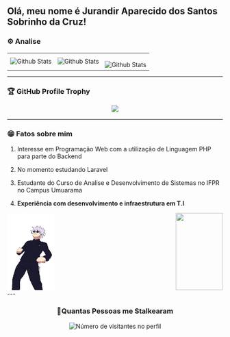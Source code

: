 ## Olá, meu nome é Jurandir Aparecido dos Santos Sobrinho da Cruz!

### ⚙️ Analise

<table>
  <tr>
    <td>
      <img
        align="left"
        src="https://github-readme-stats.vercel.app/api?username=jurandircod&theme=dark&hide_border=false&include_all_commits=true"
        alt="Github Stats"
      />
    </td>
    <td>
      <img
        align="left"
        src="https://github-readme-stats.vercel.app/api/top-langs/?username=jurandircod&theme=dark&hide_border=false&include_all_commits=true&count_private=true&layout=compact"
        alt="Github Stats"
      />
    </td>
    <td>
      <br />
      <img
        align="left"
        src="https://github-readme-streak-stats.herokuapp.com/?user=jurandircod&theme=dark&hide_border=false"
        alt="Github Stats"
      />
    </td>
  </tr>
</table>

--- 

### 🏆 GitHub Profile Trophy

<p align="center">
  <a
    href="https://github.com/ryo-ma/github-profile-trophy"
    title="repositório de troféus"
  >
    <img
      width="800"
      src="https://github-profile-trophy.vercel.app/?username=jurandircod&column=8&theme=darkhub&no-frame=true&no-bg=true"
    />
  </a>
</p>

---

### 😁 Fatos sobre mim
<ol>
 <li><p>Interesse em Programação Web com a utilização de Linguagem PHP para parte do Backend</p></li>
 <li><p>No momento estudando Laravel</p></li>
 <li>Estudante do Curso de Analise e Desenvolvimento de Sistemas no IFPR no Campus Umuarama</li>
 <li><p><b>Experiência com desenvolvimento e infraestrutura em T.I</b></p></li>
</ol>
<div style="display: flex; justify-content: space-between">
  <img src="gojo.gif" width="110px" height="180px">
  <img src="anime.gif" width="110px" height="180px" >
</div>
---
<div align="center">
  <h3><b>📍Quantas Pessoas me Stalkearam</b></h3>
</div>

<p align="center">
  <img
    src="https://profile-counter.glitch.me/jurandircod/count.svg"
    alt="Número de visitantes no perfil"
  />
</p>

